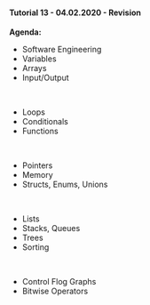 #### Tutorial 13 - 04.02.2020 - Revision

**Agenda:**
* Software Engineering
* Variables
* Arrays
* Input/Output

<br/>

* Loops
* Conditionals
* Functions

<br/>

* Pointers
* Memory
* Structs, Enums, Unions

<br/>

* Lists
* Stacks, Queues
* Trees
* Sorting

<br/>

* Control Flog Graphs
* Bitwise Operators
